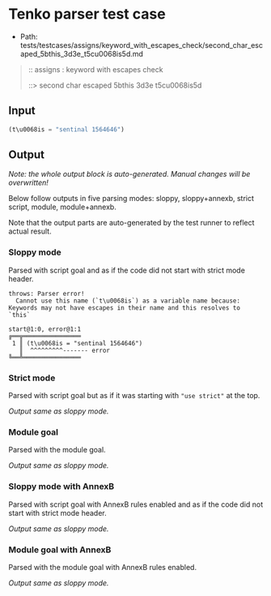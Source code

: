 # Tenko parser test case

- Path: tests/testcases/assigns/keyword_with_escapes_check/second_char_escaped_5bthis_3d3e_t5cu0068is5d.md

> :: assigns : keyword with escapes check
>
> ::> second char escaped 5bthis 3d3e t5cu0068is5d

## Input

`````js
(t\u0068is = "sentinal 1564646")
`````

## Output

_Note: the whole output block is auto-generated. Manual changes will be overwritten!_

Below follow outputs in five parsing modes: sloppy, sloppy+annexb, strict script, module, module+annexb.

Note that the output parts are auto-generated by the test runner to reflect actual result.

### Sloppy mode

Parsed with script goal and as if the code did not start with strict mode header.

`````
throws: Parser error!
  Cannot use this name (`t\u0068is`) as a variable name because: Keywords may not have escapes in their name and this resolves to `this`

start@1:0, error@1:1
╔══╦════════════════
 1 ║ (t\u0068is = "sentinal 1564646")
   ║  ^^^^^^^^^------- error
╚══╩════════════════

`````

### Strict mode

Parsed with script goal but as if it was starting with `"use strict"` at the top.

_Output same as sloppy mode._

### Module goal

Parsed with the module goal.

_Output same as sloppy mode._

### Sloppy mode with AnnexB

Parsed with script goal with AnnexB rules enabled and as if the code did not start with strict mode header.

_Output same as sloppy mode._

### Module goal with AnnexB

Parsed with the module goal with AnnexB rules enabled.

_Output same as sloppy mode._
